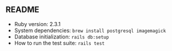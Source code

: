 ## README

- Ruby version: 2.3.1
- System dependencies: `brew install postgresql imagemagick`
- Database initialization: `rails db:setup`
- How to run the test suite: `rails test`
